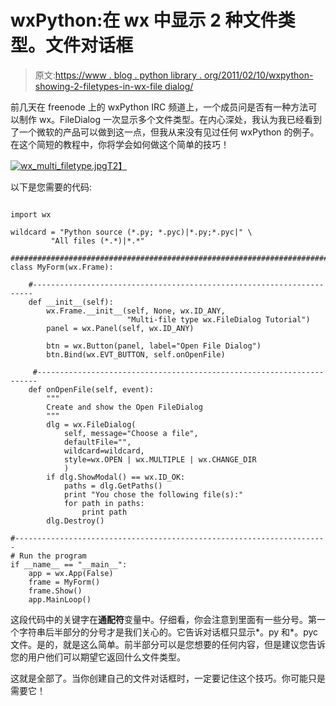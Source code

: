 # wxPython:在 wx 中显示 2 种文件类型。文件对话框

> 原文:[https://www . blog . python library . org/2011/02/10/wxpython-showing-2-filetypes-in-wx-file dialog/](https://www.blog.pythonlibrary.org/2011/02/10/wxpython-showing-2-filetypes-in-wx-filedialog/)

前几天在 freenode 上的 wxPython IRC 频道上，一个成员问是否有一种方法可以制作 wx。FileDialog 一次显示多个文件类型。在内心深处，我认为我已经看到了一个微软的产品可以做到这一点，但我从来没有见过任何 wxPython 的例子。在这个简短的教程中，你将学会如何做这个简单的技巧！

[![](../Images/307e33eb4fa39964e8cc568eafe6c9f3.png "wx_multi_filetype.jpg")T2】](https://www.blog.pythonlibrary.org/wp-content/uploads/2011/02/wx_multi_filetype.jpg)

以下是您需要的代码:

```

import wx

wildcard = "Python source (*.py; *.pyc)|*.py;*.pyc|" \
         "All files (*.*)|*.*"

########################################################################
class MyForm(wx.Frame):

    #----------------------------------------------------------------------
    def __init__(self):
        wx.Frame.__init__(self, None, wx.ID_ANY,
                          "Multi-file type wx.FileDialog Tutorial")
        panel = wx.Panel(self, wx.ID_ANY)

        btn = wx.Button(panel, label="Open File Dialog")
        btn.Bind(wx.EVT_BUTTON, self.onOpenFile)

     #----------------------------------------------------------------------
    def onOpenFile(self, event):
        """
        Create and show the Open FileDialog
        """
        dlg = wx.FileDialog(
            self, message="Choose a file",
            defaultFile="",
            wildcard=wildcard,
            style=wx.OPEN | wx.MULTIPLE | wx.CHANGE_DIR
            )
        if dlg.ShowModal() == wx.ID_OK:
            paths = dlg.GetPaths()
            print "You chose the following file(s):"
            for path in paths:
                print path
        dlg.Destroy()

#----------------------------------------------------------------------
# Run the program
if __name__ == "__main__":
    app = wx.App(False)
    frame = MyForm()
    frame.Show()
    app.MainLoop()

```

这段代码中的关键字在**通配符**变量中。仔细看，你会注意到里面有一些分号。第一个字符串后半部分的分号才是我们关心的。它告诉对话框只显示*。py 和*。pyc 文件。是的，就是这么简单。前半部分可以是您想要的任何内容，但是建议您告诉您的用户他们可以期望它返回什么文件类型。

这就是全部了。当你创建自己的文件对话框时，一定要记住这个技巧。你可能只是需要它！